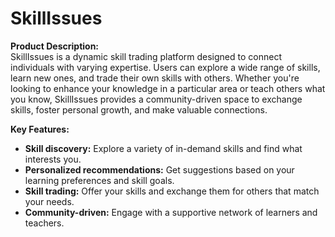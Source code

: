 # SkillIssues

**Product Description:**  
SkillIssues is a dynamic skill trading platform designed to connect individuals with varying expertise. Users can explore a wide range of skills, learn new ones, and trade their own skills with others. Whether you're looking to enhance your knowledge in a particular area or teach others what you know, SkillIssues provides a community-driven space to exchange skills, foster personal growth, and make valuable connections.

**Key Features:**  
- **Skill discovery:** Explore a variety of in-demand skills and find what interests you.  
- **Personalized recommendations:** Get suggestions based on your learning preferences and skill goals.  
- **Skill trading:** Offer your skills and exchange them for others that match your needs.  
- **Community-driven:** Engage with a supportive network of learners and teachers.


 
 
